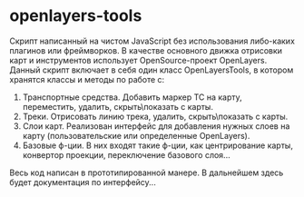 openlayers-tools
================
Скрипт написанный на чистом JavaScript без использования либо-каких плагинов или фреймворков.
В качестве основного движка отрисовки карт и инструментов использует OpenSource-проект OpenLayers.
Данный скрипт включает в себя один класс OpenLayersTools, в котором хранятся классы и методы по работе с:
1) Транспортные средства. Добавить маркер ТС на карту, переместить, удалить, скрыть\показать с карты.
2) Треки. Отрисовать линию трека, удалить, скрыть\показать с карты.
3) Слои карт. Реализован интерфейс для добавления нужных слоев на карту (пользовательские или определенные OpenLayers).
4) Базовые ф-ции. В них входят такие ф-ции, как центрирование карты, конвертор проекции, переключение базового слоя...

Весь код написан в прототипированной манере. В дальнейшем здесь будет документация по интерфейсу...